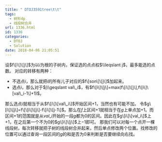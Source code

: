 ```yaml
---
title: " DTOJ3591tree\t\t"
tags:
  - 树形dp
  - 线段树合并
url: 1336.html
id: 1336
categories:
  - DTOJ
  - Solution
date: 2018-04-06 21:05:51
---
```


设$f\[i\]\[j\]$为以$i$为根的子树内，保证选的点点权$\\leqslant j$，最多能选的点数。 对应的转移有两种：

*   不选点$i$，那么就把$i$的所有儿子对应的$f\[son\]\[j\]$加起来。
*   选点$i$，那么对于$j\\geqslant val\_i$，有$f\[i\]\[j\]=max(f\[i\]\[j\],f\[i\]\[val\_i-1\]+1)$。

那么选点$i$就相当于从$f\[i\]\[val\_i\]$开始区间$+1$，当然也有可能不加。 令$g\[i\]\[j\]=f\[\[i\]\[j\]-f\[i\]\[j-1\]$。那么在$f$上区间$+1$就相当于在$g$上单点加$+1$。而区间$+1$的范围就是从$val\_i$开始的一段$g$都为$0$的区间。因此在$g\[i\]\[val_i\]$上$+1$，在之后第一个不为$0$的$g\[i\]\[j\]$上$-1$即可。 那我们可以对每一个点开一棵线段树，每次转移就把子树的线段树合并起来，然后单点修改两个位置。找修改的位置可以通过查询一段区间的$g$的和是否为$0$来判断是否要继续向右找。